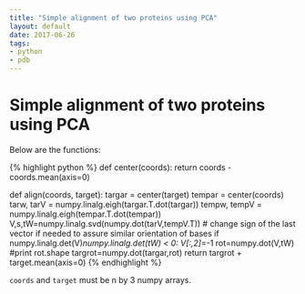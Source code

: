 ```yaml
---
title: "Simple alignment of two proteins using PCA"
layout: default
date: 2017-06-26
tags:
- python
- pdb
---
```


# Simple alignment of two proteins using PCA

Below are the functions:

{% highlight python %}
def center(coords):
    return coords - coords.mean(axis=0)

def align(coords, target):
    targar = center(target)
    tempar = center(coords)
    tarw, tarV = numpy.linalg.eigh(targar.T.dot(targar))
    tempw, tempV = numpy.linalg.eigh(tempar.T.dot(tempar))
    V,s,tW=numpy.linalg.svd(numpy.dot(tarV,tempV.T))
    #  change sign of the last vector if needed to assure similar orientation of bases
    if numpy.linalg.det(V)*numpy.linalg.det(tW) < 0:
        V[:,2]*=-1
    rot=numpy.dot(V,tW)
    #print rot.shape
    targrot=numpy.dot(targar,rot)
    return targrot + target.mean(axis=0)
{% endhighlight %}

`coords` and `target` must be n by 3 numpy arrays.
